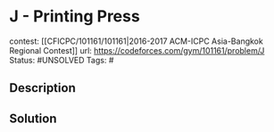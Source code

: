 # J - Printing Press

contest: [[CFICPC/101161/101161|2016-2017 ACM-ICPC Asia-Bangkok Regional Contest]]
url: https://codeforces.com/gym/101161/problem/J
Status: #UNSOLVED
Tags: #

## Description

## Solution

